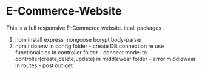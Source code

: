 # E-Commerce-Website
This is a full responsive E-Commerce website.
intall packages
 1. npm install express mongoose bcrypt body-parser
 2. npm i dotenv
 in config folder - create DB connection
                    re use functionalities
in controller folder - connect model to controller(create,delete,update)
in middlewear folder - error middlewear
in routes - post out
            get



